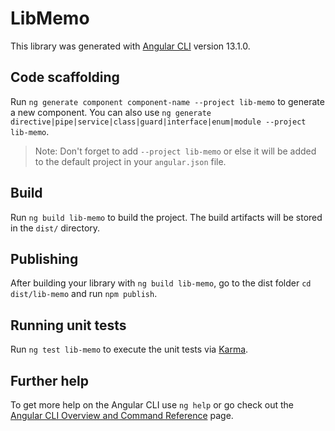 # LibMemo

This library was generated with [Angular CLI](https://github.com/angular/angular-cli) version 13.1.0.

## Code scaffolding

Run `ng generate component component-name --project lib-memo` to generate a new component. You can also use `ng generate directive|pipe|service|class|guard|interface|enum|module --project lib-memo`.
> Note: Don't forget to add `--project lib-memo` or else it will be added to the default project in your `angular.json` file. 

## Build

Run `ng build lib-memo` to build the project. The build artifacts will be stored in the `dist/` directory.

## Publishing

After building your library with `ng build lib-memo`, go to the dist folder `cd dist/lib-memo` and run `npm publish`.

## Running unit tests

Run `ng test lib-memo` to execute the unit tests via [Karma](https://karma-runner.github.io).

## Further help

To get more help on the Angular CLI use `ng help` or go check out the [Angular CLI Overview and Command Reference](https://angular.io/cli) page.
